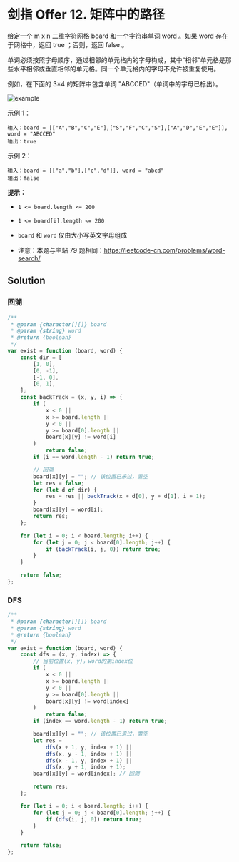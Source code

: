 # 剑指 Offer 12. 矩阵中的路径

给定一个 m x n 二维字符网格 board 和一个字符串单词 word 。如果 word 存在于网格中，返回 true ；否则，返回 false 。

单词必须按照字母顺序，通过相邻的单元格内的字母构成，其中“相邻”单元格是那些水平相邻或垂直相邻的单元格。同一个单元格内的字母不允许被重复使用。

例如，在下面的 3×4 的矩阵中包含单词 "ABCCED"（单词中的字母已标出）。

![example](https://assets.leetcode.com/uploads/2020/11/04/word2.jpg)

示例 1：

```
输入：board = [["A","B","C","E"],["S","F","C","S"],["A","D","E","E"]], word = "ABCCED"
输出：true
```

示例 2：

```
输入：board = [["a","b"],["c","d"]], word = "abcd"
输出：false
```

**提示：**

-   `1 <= board.length <= 200`
-   `1 <= board[i].length <= 200`
-   `board` 和 `word` 仅由大小写英文字母组成

-   注意：本题与主站 79 题相同：https://leetcode-cn.com/problems/word-search/

## Solution

### 回溯

```javascript
/**
 * @param {character[][]} board
 * @param {string} word
 * @return {boolean}
 */
var exist = function (board, word) {
    const dir = [
        [1, 0],
        [0, -1],
        [-1, 0],
        [0, 1],
    ];
    const backTrack = (x, y, i) => {
        if (
            x < 0 ||
            x >= board.length ||
            y < 0 ||
            y >= board[0].length ||
            board[x][y] != word[i]
        )
            return false;
        if (i == word.length - 1) return true;

        // 回溯
        board[x][y] = ""; // 该位置已来过，置空
        let res = false;
        for (let d of dir) {
            res = res || backTrack(x + d[0], y + d[1], i + 1);
        }
        board[x][y] = word[i];
        return res;
    };

    for (let i = 0; i < board.length; i++) {
        for (let j = 0; j < board[0].length; j++) {
            if (backTrack(i, j, 0)) return true;
        }
    }

    return false;
};
```

### DFS

```javascript
/**
 * @param {character[][]} board
 * @param {string} word
 * @return {boolean}
 */
var exist = function (board, word) {
    const dfs = (x, y, index) => {
        // 当前位置(x, y)，word的第index位
        if (
            x < 0 ||
            x >= board.length ||
            y < 0 ||
            y >= board[0].length ||
            board[x][y] != word[index]
        )
            return false;
        if (index == word.length - 1) return true;

        board[x][y] = ""; // 该位置已来过，置空
        let res =
            dfs(x + 1, y, index + 1) ||
            dfs(x, y - 1, index + 1) ||
            dfs(x - 1, y, index + 1) ||
            dfs(x, y + 1, index + 1);
        board[x][y] = word[index]; // 回溯

        return res;
    };

    for (let i = 0; i < board.length; i++) {
        for (let j = 0; j < board[0].length; j++) {
            if (dfs(i, j, 0)) return true;
        }
    }

    return false;
};
```
